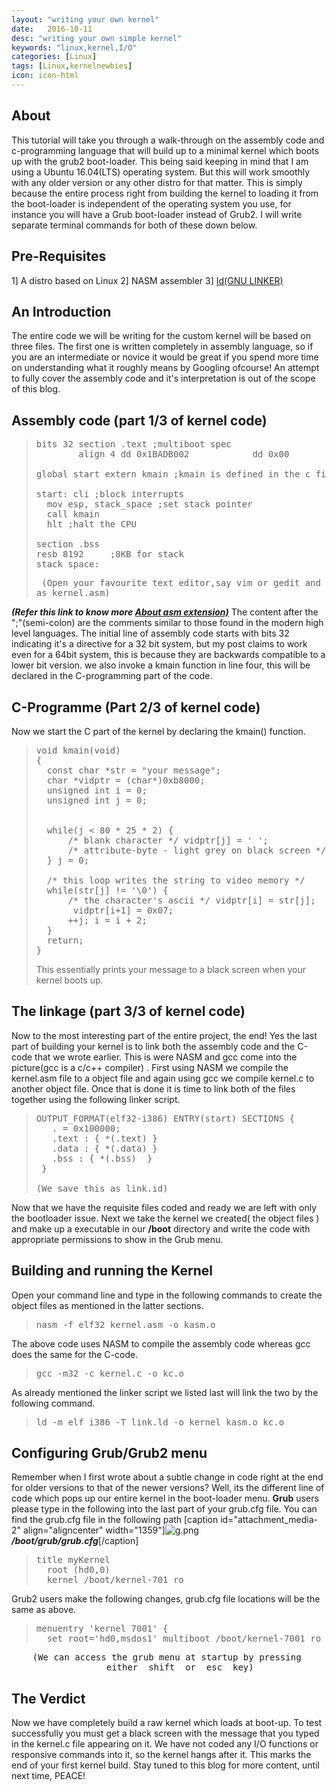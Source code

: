 ```yaml
---
layout: "writing your own kernel"
date:   2016-10-11
desc: "writing your own simple kernel"
keywords: "linux,kernel,I/O"
categories: [Linux]
tags: [Linux,kernelnewbies]
icon: icon-html
---
```


## **About**

This tutorial will take you through a walk-through on the assembly code and c-programming language that will build up to a minimal kernel which boots up with the grub2 boot-loader. This being said keeping in mind that I am using a Ubuntu 16.04(LTS) operating system. But this will work smoothly with any older version or any other distro for that matter. This is simply because the entire process right from building the kernel to loading it from the boot-loader is independent of the operating system you use, for instance you will have a Grub boot-loader instead of Grub2\. I will write separate terminal commands for both of these down below.

## **Pre-Requisites**

1] A distro based on Linux 2] NASM assembler 3] [Id(GNU LINKER)](https://linux.die.net/man/1/ld)

## An Introduction

The entire code we will be writing for the custom kernel will be based on three files. The first one is written completely in assembly language, so if you are an intermediate or novice it would be great if you spend more time on understanding what it roughly means by Googling ofcourse! An attempt to fully cover the assembly code and it's interpretation is out of the scope of this blog.

## Assembly code (part 1/3 of kernel code)

> <pre class="prettyprint lang-asm prettyprinted"><span class="pln">bits</span> <span class="lit">32</span> <span class="pln">section</span> <span class="pun">.</span><span class="pln">text</span> <span class="pun">;</span><span class="pln">multiboot spec
>         align</span> <span class="lit">4</span> <span class="pln">dd</span> <span class="lit">0x1BADB002</span>            <span class="pln">dd</span> <span class="lit">0x00</span>                  <span class="pln">dd</span> <span class="pun">-</span> <span class="pun">(</span><span class="lit">0x1BADB002</span> <span class="pun">+</span> <span class="lit">0x00</span><span class="pun">)</span>
>
> <span class="kwd">global</span> <span class="pln">start</span> <span class="kwd">extern</span> <span class="pln">kmain</span> <span class="pun">;</span><span class="pln">kmain</span> <span class="kwd">is</span> <span class="kwd">defined</span> <span class="kwd">in</span> <span class="pln">the c file
>
> start</span><span class="pun">:</span> <span class="pln">cli</span> <span class="pun">;</span><span class="pln">block interrupts
>   mov esp</span><span class="pun">,</span> <span class="pln">stack_space</span> <span class="pun">;</span><span class="kwd">set</span> <span class="pln">stack pointer
>   call kmain
>   hlt</span> <span class="pun">;</span><span class="pln">halt the CPU
>
> section</span> <span class="pun">.</span><span class="pln">bss
> resb</span> <span class="lit">8192</span>		<span class="pun">;</span><span class="lit">8KB</span> <span class="kwd">for</span> <span class="pln">stack
> stack_space</span><span class="pun">:</span></pre>
>
> <pre class="prettyprint lang-asm prettyprinted"> <span class="pun">(Open your favourite text editor,say vim or gedit and save this file
> as kernel.asm)</span> </pre>

**_(Refer this link to know more [About asm extension)](http://www.reviversoft.com/file-extensions/asm)_** The content after the ";"(semi-colon) are the comments similar to those found in the modern high level languages. The initial line of assembly code starts with bits 32 indicating it's a directive for a 32 bit system, but my post claims to work even for a 64bit system, this is because they are backwards compatible to a lower bit version. we also invoke a kmain function in line four, this will be declared in the C-programming part of the code.

## C-Programme (Part 2/3 of kernel code)

Now we start the C part of the kernel by declaring the kmain() function.

> <pre class="prettyprint lang-c prettyprinted"><span class="kwd">void</span> <span class="pln">kmain</span><span class="pun">(</span><span class="kwd">void</span><span class="pun">)</span>
> <span class="pun">{</span>
> 	<span class="kwd">const</span> <span class="kwd">char</span> <span class="pun">*</span><span class="pln">str</span> <span class="pun">=</span> <span class="str">"your message"</span><span class="pun">;</span>
> 	<span class="kwd">char</span> <span class="pun">*</span><span class="pln">vidptr</span> <span class="pun">=</span> <span class="pun">(</span><span class="kwd">char</span><span class="pun">*)</span><span class="lit">0xb8000</span><span class="pun">;</span> 	
> 	<span class="kwd">unsigned</span> <span class="typ">int</span> <span class="pln">i</span> <span class="pun">=</span> <span class="lit">0</span><span class="pun">;</span>
> 	<span class="kwd">unsigned</span> <span class="typ">int</span> <span class="pln">j</span> <span class="pun">=</span> <span class="lit">0</span><span class="pun">;</span>
>
> 	
> 	<span class="kwd">while</span><span class="pun">(</span><span class="pln">j</span> <span class="pun"><</span> <span class="lit">80</span> <span class="pun">*</span> <span class="lit">25</span> <span class="pun">*</span> <span class="lit">2</span><span class="pun">)</span> <span class="pun">{</span>
> 		<span class="com">/* blank character */</span> <span class="pln">vidptr</span><span class="pun">[</span><span class="pln">j</span><span class="pun">]</span> <span class="pun">=</span> <span class="str">' '</span><span class="pun">;</span>
> 		<span class="com">/* attribute-byte - light grey on black screen */</span> <span class="pln">vidptr</span><span class="pun">[</span><span class="pln">j</span><span class="pun">+</span><span class="lit">1</span><span class="pun">]</span> <span class="pun">=</span> <span class="lit">0x07</span><span class="pun">;</span> <span class="pln">j</span> <span class="pun">=</span> <span class="pln">j</span> <span class="pun">+</span> <span class="lit">2</span><span class="pun">;</span>
> 	<span class="pun">}</span> <span class="pln">j</span> <span class="pun">=</span> <span class="lit">0</span><span class="pun">;</span>
>
> 	<span class="com">/* this loop writes the string to video memory */</span>
> 	<span class="kwd">while</span><span class="pun">(</span><span class="pln">str</span><span class="pun">[</span><span class="pln">j</span><span class="pun">]</span> <span class="pun">!=</span> <span class="str">'\0'</span><span class="pun">)</span> <span class="pun">{</span>
> 		<span class="com">/* the character's ascii */</span> <span class="pln">vidptr</span><span class="pun">[</span><span class="pln">i</span><span class="pun">]</span> <span class="pun">=</span> <span class="pln">str</span><span class="pun">[</span><span class="pln">j</span><span class="pun">];</span>
> 		 <span class="pln">vidptr</span><span class="pun">[</span><span class="pln">i</span><span class="pun">+</span><span class="lit">1</span><span class="pun">]</span> <span class="pun">=</span> <span class="lit">0x07</span><span class="pun">;</span>
> 		<span class="pun">++</span><span class="pln">j</span><span class="pun">;</span> <span class="pln">i</span> <span class="pun">=</span> <span class="pln">i</span> <span class="pun">+</span> <span class="lit">2</span><span class="pun">;</span>
> 	<span class="pun">}</span>
> 	<span class="kwd">return</span><span class="pun">;</span>
> <span class="pun">}</span> </pre>
>
> This essentially prints your message to a black screen when your kernel boots up.

## The linkage (part 3/3 of kernel code)

Now to the most interesting part of the entire project, the end! Yes the last part of building your kernel is to link both the assembly code and the C-code that we wrote earlier. This is were NASM and gcc come into the picture(gcc is a c/c++ compiler) . First using NASM we compile the kernel.asm file to a object file and again using gcc we compile kernel.c to another object file. Once that is done it is time to link both of the files together using the following linker script.

> <pre class="prettyprint lang-ld prettyprinted"><span class="pln">OUTPUT_FORMAT</span><span class="pun">(</span><span class="pln">elf32</span><span class="pun">-</span><span class="pln">i386</span><span class="pun">)</span> <span class="pln">ENTRY</span><span class="pun">(</span><span class="pln">start</span><span class="pun">)</span> <span class="pln">SECTIONS</span> <span class="pun">{</span>
>    <span class="pun">.</span> <span class="pun">=</span> <span class="lit">0x100000</span><span class="pun">;</span>
>    <span class="pun">.</span><span class="pln">text</span> <span class="pun">:</span> <span class="pun">{</span> <span class="pun">*(.</span><span class="pln">text</span><span class="pun">)</span> <span class="pun">}</span>
>    <span class="pun">.</span><span class="pln">data</span> <span class="pun">:</span> <span class="pun">{</span> <span class="pun">*(.</span><span class="pln">data</span><span class="pun">)</span> <span class="pun">}</span>
>    <span class="pun">.</span><span class="pln">bss</span> <span class="pun">:</span> <span class="pun">{</span> <span class="pun">*(.</span><span class="pln">bss</span><span class="pun">)</span>  <span class="pun">}</span>
>  <span class="pun">}
>
> (We save this as link.id)</span></pre>

Now that we have the requisite files coded and ready we are left with only the bootloader issue. Next we take the kernel we created( the object files ) and make up a executable in our **/boot** directory and write the code with appropriate permissions to show in the Grub menu.

## Building and running the Kernel

Open your command line and type in the following commands to create the object files as mentioned in the latter sections.

> <pre class="prettyprint lang-sh prettyprinted"><span class="pln">nasm</span> <span class="pun">-</span><span class="pln">f elf32 kernel</span><span class="pun">.</span><span class="pln">asm</span> <span class="pun">-</span><span class="pln">o kasm</span><span class="pun">.</span><span class="pln">o</span> </pre>

The above code uses NASM to compile the assembly code whereas gcc does the same for the C-code.

> <pre class="prettyprint lang-sh prettyprinted"><span class="pln">gcc</span> <span class="pun">-</span><span class="pln">m32</span> <span class="pun">-</span><span class="pln">c kernel</span><span class="pun">.</span><span class="pln">c</span> <span class="pun">-</span><span class="pln">o kc</span><span class="pun">.</span><span class="pln">o</span></pre>

As already mentioned the linker script we listed last will link the two by the following command.

> <pre class="prettyprint lang-sh prettyprinted"><span class="pln">ld</span> <span class="pun">-</span><span class="pln">m elf_i386</span> <span class="pun">-</span><span class="pln">T link</span><span class="pun">.</span><span class="pln">ld</span> <span class="pun">-</span><span class="pln">o kernel kasm</span><span class="pun">.</span><span class="pln">o kc</span><span class="pun">.</span><span class="pln">o</span></pre>

## Configuring Grub/Grub2 menu

Remember when I first wrote about a subtle change in code right at the end for older versions to that of the newer versions? Well, its the different line of code which pops up our entire kernel in the boot-loader menu. **Grub** users please type in the following into the last part of your grub.cfg file. You can find the grub.cfg file in the following path [caption id="attachment_media-2" align="aligncenter" width="1359"]![g.png](https://rahulkrishnanlive.files.wordpress.com/2016/11/g.png) _**/boot/grub/grub.cfg**_[/caption]

> <pre>title myKernel
> 	root (hd0,0)
> 	kernel /boot/kernel-701 ro</pre>

Grub2 users make the following changes, grub.cfg file locations will be the same as above.

> <pre class="prettyprint prettyprinted"><span class="pln">menuentry</span> <span class="str">'kernel 7001'</span> <span class="pun">{</span>
> 	<span class="kwd">set</span> <span class="pln">root</span><span class="pun">=</span><span class="str">'hd0,msdos1'</span> <span class="pln">multiboot</span> <span class="pun">/</span><span class="pln">boot</span><span class="pun">/</span><span class="pln">kernel</span><span class="pun">-</span><span class="lit">7001</span> <span class="pln">ro</span> <span class="pun">}</span></pre>

<pre>    (We can access the grub menu at startup by pressing
                  either _shift_ or _esc_ key)</pre>

## The Verdict

Now we have completely build a raw kernel which loads at boot-up. To test successfully you must get a black screen with the message that you typed in the kernel.c file appearing on it. We have not coded any I/O functions or responsive commands into it, so the kernel hangs after it. This marks the end of your first kernel build. Stay tuned to this blog for more content, until next time, PEACE!
